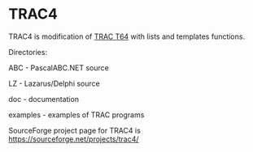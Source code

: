 # TRAC4

TRAC4 is modification of [TRAC T64](https://en.wikipedia.org/wiki/TRAC_(programming_language)) 
with lists and templates functions.

Directories:

 ABC - PascalABC.NET source

 LZ - Lazarus/Delphi source

 doc - documentation

 examples - examples of TRAC programs


SourceForge project page for TRAC4 is https://sourceforge.net/projects/trac4/

